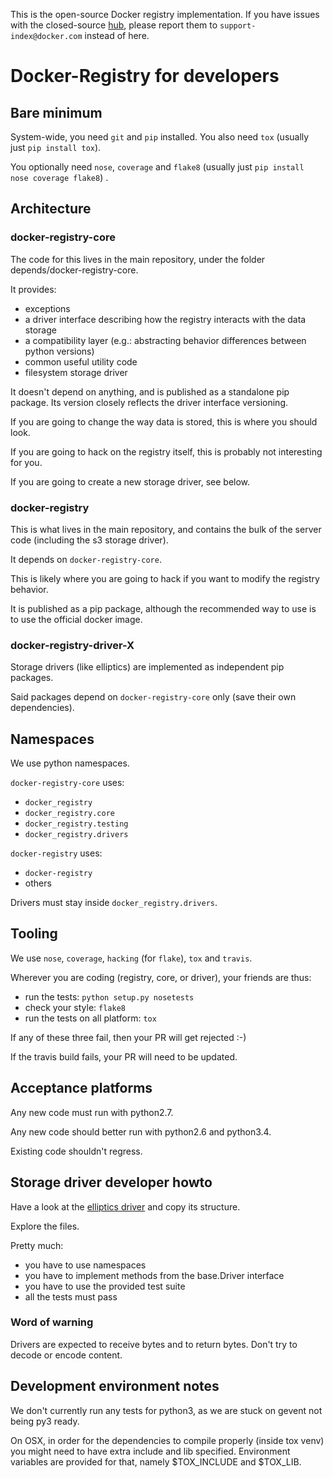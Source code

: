 This is the open-source Docker registry implementation.  If you have
issues with the closed-source [hub][], please report them to
`support-index@docker.com` instead of here.

# Docker-Registry for developers

## Bare minimum

System-wide, you need `git` and `pip` installed. You also need `tox` (usually just `pip install tox`).

You optionally need `nose`, `coverage` and `flake8` (usually just `pip install nose coverage flake8`) .


## Architecture

### docker-registry-core

The code for this lives in the main repository, under the folder depends/docker-registry-core.

It provides:

 * exceptions
 * a driver interface describing how the registry interacts with the data storage
 * a compatibility layer (e.g.: abstracting behavior differences between python versions)
 * common useful utility code
 * filesystem storage driver

It doesn't depend on anything, and is published as a standalone pip package. Its version closely reflects the driver interface versioning.

If you are going to change the way data is stored, this is where you should look.

If you are going to hack on the registry itself, this is probably not interesting for you.

If you are going to create a new storage driver, see below.

### docker-registry

This is what lives in the main repository, and contains the bulk of the server code (including the s3 storage driver).

It depends on `docker-registry-core`.

This is likely where you are going to hack if you want to modify the registry behavior.

It is published as a pip package, although the recommended way to use is to use the official docker image.


### docker-registry-driver-X

Storage drivers (like elliptics) are implemented as independent pip packages.

Said packages depend on `docker-registry-core` only (save their own dependencies).


## Namespaces

We use python namespaces.

`docker-registry-core` uses:
 * `docker_registry`
 * `docker_registry.core`
 * `docker_registry.testing`
 * `docker_registry.drivers`

`docker-registry` uses:
 * `docker-registry`
 * others

Drivers must stay inside `docker_registry.drivers`.

## Tooling

We use `nose`, `coverage`, `hacking` (for `flake`), `tox` and `travis`.

Wherever you are coding (registry, core, or driver), your friends are thus:

 * run the tests: `python setup.py nosetests`
 * check your style: `flake8`
 * run the tests on all platform: `tox`

If any of these three fail, then your PR will get rejected :-)

If the travis build fails, your PR will need to be updated. 

## Acceptance platforms

Any new code must run with python2.7.

Any new code should better run with python2.6 and python3.4.

Existing code shouldn't regress.


## Storage driver developer howto

Have a look at the [elliptics driver](https://github.com/noxiouz/docker-registry-driver-elliptics) and copy its structure.

Explore the files.

Pretty much:

 * you have to use namespaces
 * you have to implement methods from the base.Driver interface
 * you have to use the provided test suite
 * all the tests must pass

### Word of warning

Drivers are expected to receive bytes and to return bytes.
Don't try to decode or encode content.

## Development environment notes

We don't currently run any tests for python3, as we are stuck on gevent not being py3 ready.

On OSX, in order for the dependencies to compile properly (inside tox venv) you might need to have extra include and lib specified. Environment variables are provided for that, namely $TOX_INCLUDE and $TOX_LIB.

[hub]: https://registry.hub.docker.com/
